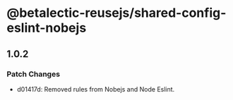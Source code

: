 # @betalectic-reusejs/shared-config-eslint-nobejs

## 1.0.2

### Patch Changes

- d01417d: Removed rules from Nobejs and Node Eslint.
